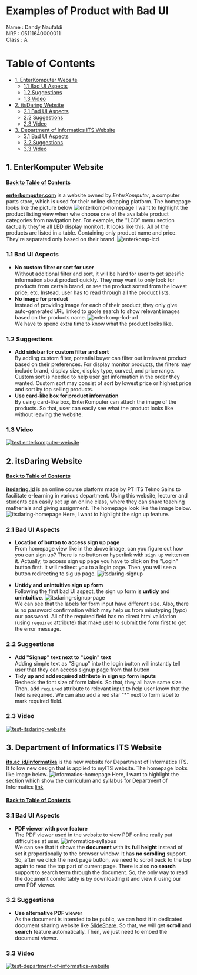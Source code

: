 # Examples of Product with Bad UI <!-- omit in toc -->

Name  : Dandy Naufaldi \
NRP   : 05111640000011 \
Class : A

# Table of Contents <!-- omit in toc -->
- [1. EnterKomputer Website](#1-enterkomputer-website)
  - [1.1 Bad UI Aspects](#11-bad-ui-aspects)
  - [1.2 Suggestions](#12-suggestions)
  - [1.3 Video](#13-video)
- [2. itsDaring Website](#2-itsdaring-website)
  - [2.1 Bad UI Aspects](#21-bad-ui-aspects)
  - [2.2 Suggestions](#22-suggestions)
  - [2.3 Video](#23-video)
- [3. Department of Informatics ITS Website](#3-department-of-informatics-its-website)
  - [3.1 Bad UI Aspects](#31-bad-ui-aspects)
  - [3.2 Suggestions](#32-suggestions)
  - [3.3 Video](#33-video)
## 1. EnterKomputer Website
#### [Back to Table of Contents](#table-of-contents-) <!-- omit in toc -->
[**enterkomputer.com**](https://www.enterkomputer.com/) is a website owned by *EnterKomputer*, a computer parts store, which is used for their online shopping platform. The homepage looks like the picture below
![enterkomp-homepage](img/enterkomp_homepage.png)
I want to highlight the product listing view when whe choose one of the available product categories from navigation bar. For example, the "LCD" menu section (actually they're all LED display monitor). It looks like this. All of the products are listed in a table. Containing only product name and price. They're separated only based on their brand.
![enterkomp-lcd](img/enterkomp_lcd.gif)
### 1.1 Bad UI Aspects
  - **No custom filter or sort for user** \
    Without additional filter and sort, it will be hard for user to get spesific information about product quickly. They may want to only look for products from certain brand, or see the product sorted from the lowest price, etc. Instead, user has to read through all the product lists.
  - **No image for product** \
    Instead of providing image for each of their product, they only give auto-generated URL linked to goole search to show relevant images based on the products name. 
    ![enterkomp-lcd-url](img/enterkomp_lcd_url.png) \
    We have to spend extra time to know what the product looks like.
### 1.2 Suggestions
  - **Add sidebar for custom filter and sort** \
    By adding custom filter, potential buyer can filter out irrelevant product based on their preferences. For display monitor products, the filters may include brand, display size, display type, curved, and price range. Custom sort is needed to help user get information in the order they wanted. Custom sort may consist of sort by lowest price or highest price and sort by top selling products.
  - **Use card-like box for product information** \
    By using card-like box, EnterKomputer can attach the image of the products. So that, user can easily see what the product looks like without leaving the website.
### 1.3 Video
[![test enterkomputer-website](http://img.youtube.com/vi/T9_JRxuchdQ/0.jpg)](http://www.youtube.com/watch?v=T9_JRxuchdQ "Test EnterKomputer Website")

## 2. itsDaring Website
#### [Back to Table of Contents](#table-of-contents-) <!-- omit in toc -->
[**itsdaring.id**](https://itsdaring.id/) is an online course platform made by PT ITS Tekno Sains to facilitate e-learning in various department. Using this website, lecturer and students can easily set up an online class, where they can share teaching matherials and giving assignment. The homepage look like the image below.
![itsdaring-homepage](img/itsdaring_homepage.png)
Here, I want to highlight the sign up feature.
### 2.1 Bad UI Aspects
- **Location of button to access sign up page** \
  From  homepage view like in the above image, can you figure out how you can sign up? There is no button or hyperlink with `sign up` written on it. Actually, to access sign up page you have to click on the "Login" button first. It will redirect you to a login page. Then, you will see a button redirecting to sig up page.
  ![itsdaring-signup](img/itsdaring_signup.gif)

  
- **Untidy and unintuitive sign up form** \
  Following the first bad UI aspect, the sign up form is **untidy** and **unintuitive**.
  ![itsdaring-signup-page](img/itsdaring_signup_page.png)
  \
  We can see that the labels for form input have different size. Also, there is no password confirmation which may help us from misstyping (*typo*) our password. All of the required field has no direct html validation (using `required` attribute) that make user to submit the form first to get the error message.
  
### 2.2 Suggestions
- **Add "Signup" text next to "Login" text** \
  Adding simple text as "Signup" into the login button will instantly tell user that they can access signup page from that button
- **Tidy up and add required attribute in sign up form inputs** \
  Recheck the font size of form labels. So that, they all have same size. Then, add `required` attribute to relevant input to help user know that the field is required. We can also add a red star "*" next to form label to mark required field.
### 2.3 Video
[![test-itsdaring-website](http://img.youtube.com/vi/hwLqrU8D0SI/0.jpg)](http://www.youtube.com/watch?v=hwLqrU8D0SI "Test itsDaringWebsite")
## 3. Department of Informatics ITS Website
[**its.ac.id/informatika**](https://www.its.ac.id/informatika) is the new website for Department of Informatics ITS. It follow new design that is applied to myITS website. The homepage looks like image below.
![informatics-homepage](img/informatics_homepage.png)
Here, I want to highlight the section which show the curriculum and syllabus for Department of Informatics [link](https://www.its.ac.id/informatika/akademik/kurikulum-silabus-s1)
#### [Back to Table of Contents](#table-of-contents-) <!-- omit in toc -->
### 3.1 Bad UI Aspects
- **PDF viewer with poor feature** \
  The PDF viewer used in the website to view PDF online really put difficulties at user.
  ![informatics-syllabus](img/informatics_syllabus.gif) \
  We can see that it shows the **document** with its **full height** instead of set it proportionally to the browser window. It has **no scrolling** support. So, after we click the next page button, we need to scroll back to the top again to read the top part of current page. There is also **no search** support to search term through the document. So, the only way to read the document comfortably is by downloading it and view it using our own PDF viewer.
### 3.2 Suggestions
- **Use alternative PDF viewer** \
  As the document is intended to be public, we can host it in dedicated document sharing website like [SlideShare](https://www.slideshare.net/). So that, we will get **scroll** and **search**  feature automatically. Then, we just need to embed the document viewer.
### 3.3 Video
[![test-department-of-informatics-website](http://img.youtube.com/vi/xhHbUoTZO1Q/0.jpg)](http://www.youtube.com/watch?v=xhHbUoTZO1Q "Test Department of Informatics Website")